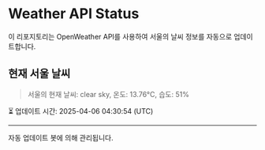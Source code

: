 
# Weather API Status

이 리포지토리는 OpenWeather API를 사용하여 서울의 날씨 정보를 자동으로 업데이트합니다.

## 현재 서울 날씨
> 서울의 현재 날씨: clear sky, 온도: 13.76°C, 습도: 51%

⏳ 업데이트 시간: 2025-04-06 04:30:54 (UTC)

---
자동 업데이트 봇에 의해 관리됩니다.
